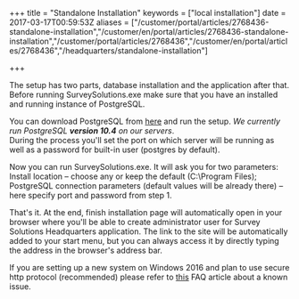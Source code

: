 ﻿+++
title = "Standalone Installation"
keywords = ["local installation"]
date = 2017-03-17T00:59:53Z
aliases = ["/customer/portal/articles/2768436-standalone-installation","/customer/en/portal/articles/2768436-standalone-installation","/customer/portal/articles/2768436","/customer/en/portal/articles/2768436","/headquarters/standalone-installation"]

+++

The setup has two parts, database installation and the application after
that. <span class="underline">Before running SurveySolutions.exe</span>
make sure that you have an installed and running instance of
PostgreSQL.  
  
You can download PostgreSQL from
[here](http://www.openscg.com/bigsql/postgresql/archive-packages/) and run the
setup. _We currently run PostgreSQL **version 10.4** on our servers_.  
During the process you'll set the port on which server will be running as well
as a password for built-in user (postgres by default).  
  
Now you can run SurveySolutions.exe. It will ask you for two
parameters:  
Install location – choose any or keep the default (C:\\Program Files);  
PostgreSQL connection parameters (default values will be already there)
– here specify port and password from step 1.  
  
That's it. At the end, finish installation page will automatically open
in your browser where you'll be able to create administrator user for
Survey Solutions Headquarters application. The link to the site will be
automatically added to your start menu, but you can always access it by
directly typing the address in the browser's address bar.  
  
If you are setting up a new system on Windows 2016 and plan to use
secure http protocol (recommended) please refer to
[this](/faq/local-installation-interviwer-app-cannot-connect-to-the-server-over-https)
FAQ article about a known issue.
